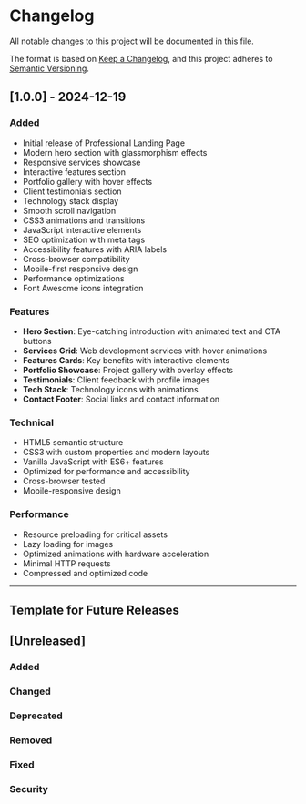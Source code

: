# Changelog

All notable changes to this project will be documented in this file.

The format is based on [Keep a Changelog](https://keepachangelog.com/en/1.0.0/),
and this project adheres to [Semantic Versioning](https://semver.org/spec/v2.0.0.html).

## [1.0.0] - 2024-12-19

### Added
- Initial release of Professional Landing Page
- Modern hero section with glassmorphism effects
- Responsive services showcase
- Interactive features section
- Portfolio gallery with hover effects
- Client testimonials section
- Technology stack display
- Smooth scroll navigation
- CSS3 animations and transitions
- JavaScript interactive elements
- SEO optimization with meta tags
- Accessibility features with ARIA labels
- Cross-browser compatibility
- Mobile-first responsive design
- Performance optimizations
- Font Awesome icons integration

### Features
- **Hero Section**: Eye-catching introduction with animated text and CTA buttons
- **Services Grid**: Web development services with hover animations
- **Features Cards**: Key benefits with interactive elements
- **Portfolio Showcase**: Project gallery with overlay effects
- **Testimonials**: Client feedback with profile images
- **Tech Stack**: Technology icons with animations
- **Contact Footer**: Social links and contact information

### Technical
- HTML5 semantic structure
- CSS3 with custom properties and modern layouts
- Vanilla JavaScript with ES6+ features
- Optimized for performance and accessibility
- Cross-browser tested
- Mobile-responsive design

### Performance
- Resource preloading for critical assets
- Lazy loading for images
- Optimized animations with hardware acceleration
- Minimal HTTP requests
- Compressed and optimized code

---

## Template for Future Releases

## [Unreleased]

### Added
### Changed
### Deprecated
### Removed
### Fixed
### Security